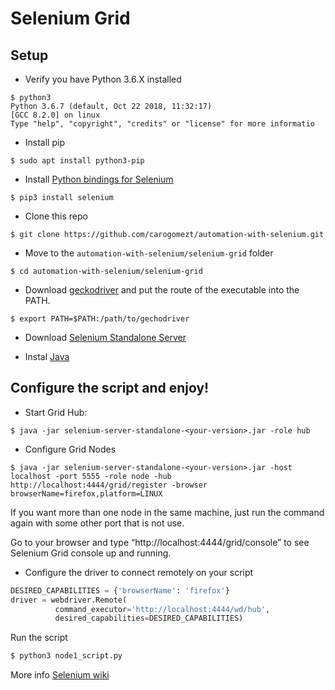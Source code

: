 Selenium Grid
===================

Setup
----------

 - Verify you have Python 3.6.X installed
``` shell
$ python3
Python 3.6.7 (default, Oct 22 2018, 11:32:17) 
[GCC 8.2.0] on linux
Type "help", "copyright", "credits" or "license" for more informatio
```
 - Install pip
``` shell
$ sudo apt install python3-pip
```
 - Install [Python bindings for Selenium](https://pypi.python.org/pypi/selenium)
``` shell
$ pip3 install selenium
```
 - Clone this repo
``` shell
$ git clone https://github.com/carogomezt/automation-with-selenium.git
```
 - Move to the `automation-with-selenium/selenium-grid` folder
``` shell
$ cd automation-with-selenium/selenium-grid
```
 - Download [geckodriver](https://github.com/mozilla/geckodriver/releases) and put the route of the executable into the PATH. 
``` shell
$ export PATH=$PATH:/path/to/gechodriver
```
 - Download [Selenium Standalone Server](https://docs.seleniumhq.org/download/) 

 - Instal [Java](https://java.com/en/download/help/linux_x64_install.xml)

Configure the script and enjoy!
----------

 - Start Grid Hub:
``` shell
$ java -jar selenium-server-standalone-<your-version>.jar -role hub
```
 - Configure Grid Nodes
``` shell
$ java -jar selenium-server-standalone-<your-version>.jar -host localhost -port 5555 -role node -hub http://localhost:4444/grid/register -browser browserName=firefox,platform=LINUX
```
If you want more than one node in the same machine, just run the command again with some other port that is not use.

Go to your browser and type “http://localhost:4444/grid/console” to see Selenium Grid console up and running.

 - Configure the driver to connect remotely on your script
``` python 
DESIRED_CAPABILITIES = {'browserName': 'firefox'}
driver = webdriver.Remote(
    	  command_executor='http://localhost:4444/wd/hub',
          desired_capabilities=DESIRED_CAPABILITIES)
 ```
 Run the script
``` python
$ python3 node1_script.py
```

More info [Selenium wiki](https://github.com/SeleniumHQ/selenium/wiki/Grid2#configuring-the-nodes-by-json)